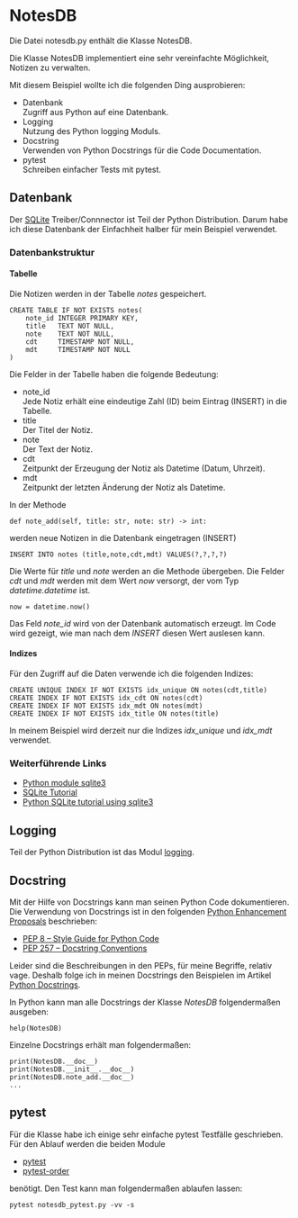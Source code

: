 # NotesDB
Die Datei notesdb.py enthält die Klasse NotesDB.

Die Klasse NotesDB implementiert eine sehr vereinfachte
Möglichkeit, Notizen zu verwalten. 

Mit diesem Beispiel wollte ich die folgenden Ding
ausprobieren:

* Datenbank  
  Zugriff aus Python auf eine Datenbank.
* Logging  
  Nutzung des Python logging Moduls.
* Docstring  
  Verwenden von Python Docstrings für die Code
  Documentation.
* pytest  
  Schreiben einfacher Tests mit pytest.

## Datenbank
Der 
[SQLite](https://www.sqlite.org/)
Treiber/Connnector ist Teil der Python Distribution. 
Darum habe ich diese Datenbank der Einfachheit halber
für mein Beispiel verwendet.

### Datenbankstruktur

#### Tabelle
Die Notizen werden in der Tabelle _notes_ gespeichert.

```
CREATE TABLE IF NOT EXISTS notes(
    note_id INTEGER PRIMARY KEY,
    title   TEXT NOT NULL,
    note    TEXT NOT NULL,
    cdt     TIMESTAMP NOT NULL,
    mdt     TIMESTAMP NOT NULL
)
```

Die Felder in der Tabelle haben die folgende Bedeutung:

* note_id  
  Jede Notiz erhält eine eindeutige Zahl (ID) beim Eintrag
  (INSERT) in die Tabelle.
* title  
  Der Titel der Notiz.
* note  
  Der Text der Notiz.
* cdt  
  Zeitpunkt der Erzeugung der Notiz als Datetime 
  (Datum, Uhrzeit).
* mdt  
  Zeitpunkt der letzten Änderung der Notiz als Datetime.

In der Methode
```
def note_add(self, title: str, note: str) -> int:
```

werden neue Notizen in die Datenbank eingetragen (INSERT)

```
INSERT INTO notes (title,note,cdt,mdt) VALUES(?,?,?,?)
```

Die Werte für _title_ und _note_ werden an die Methode
übergeben. Die Felder _cdt_ und _mdt_ werden mit dem
Wert _now_ versorgt, der vom Typ _datetime.datetime_
ist.

```
now = datetime.now()
```

Das Feld _note_id_ wird von der Datenbank automatisch
erzeugt. Im Code wird gezeigt, wie man nach dem _INSERT_
diesen Wert auslesen kann.

#### Indizes
Für den Zugriff auf die Daten verwende ich die folgenden
Indizes:

```
CREATE UNIQUE INDEX IF NOT EXISTS idx_unique ON notes(cdt,title)
CREATE INDEX IF NOT EXISTS idx_cdt ON notes(cdt)
CREATE INDEX IF NOT EXISTS idx_mdt ON notes(mdt)
CREATE INDEX IF NOT EXISTS idx_title ON notes(title)
```

In meinem Beispiel wird derzeit nur die Indizes
_idx_unique_ und _idx_mdt_ verwendet.

### Weiterführende Links
* [Python module sqlite3](https://docs.python.org/3/library/sqlite3.html)
* [SQLite Tutorial](https://www.sqlitetutorial.net/)
* [Python SQLite tutorial using sqlite3](https://pynative.com/python-sqlite/)

## Logging
Teil der Python Distribution ist das Modul 
[logging](https://docs.python.org/3/library/logging.html).


## Docstring
Mit der Hilfe von Docstrings kann man seinen Python Code
dokumentieren. Die Verwendung von Docstrings ist in den
folgenden
[Python Enhancement Proposals](https://peps.python.org/)
beschrieben:

* [PEP 8 – Style Guide for Python Code](https://peps.python.org/pep-0008/)
* [PEP 257 – Docstring Conventions](https://peps.python.org/pep-0257/) 

Leider sind die Beschreibungen in den PEPs, für meine
Begriffe, relativ vage. Deshalb folge ich in meinen
Docstrings den Beispielen im Artikel
[Python Docstrings](https://www.geeksforgeeks.org/python-docstrings/).

In Python kann man alle Docstrings der Klasse _NotesDB_
folgendermaßen ausgeben:

```
help(NotesDB)
```

Einzelne Docstrings erhält man folgendermaßen:

```
print(NotesDB.__doc__)
print(NotesDB.__init__.__doc__)
print(NotesDB.note_add.__doc__)
...
```

## pytest
Für die Klasse habe ich einige sehr einfache pytest 
Testfälle geschrieben. Für den Ablauf werden die beiden
Module

* [pytest](https://pypi.org/project/pytest/)
* [pytest-order](https://pypi.org/project/pytest-order/)

benötigt. Den Test kann man folgendermaßen ablaufen lassen:

```
pytest notesdb_pytest.py -vv -s
```

